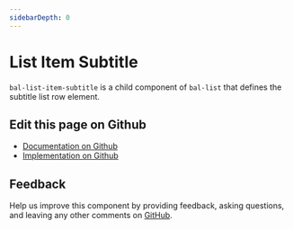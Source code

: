 ```yaml
---
sidebarDepth: 0
---
```



# List Item Subtitle

`bal-list-item-subtitle` is a child component of `bal-list` that defines the subtitle list row element.




<ClientOnly><docs-component-tabs></docs-component-tabs></ClientOnly>

<!-- docs:child of bal-list -->




## Edit this page on Github

* [Documentation on Github](https://github.com/baloise/design-system/blob/master/docs/src/components/components/bal-list-item-subtitle.md)
* [Implementation on Github](https://github.com/baloise/design-system/blob/master/packages/components/src/components/bal-list-item-subtitle)

## Feedback

Help us improve this component by providing feedback, asking questions, and leaving any other comments on [GitHub](https://github.com/baloise/design-system/issues/new).

